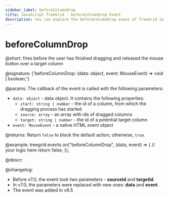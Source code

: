 ```yaml
---
sidebar_label: beforeColumnDrop
title: JavaScript TreeGrid - beforeColumnDrop Event 
description: You can explore the beforeColumnDrop event of TreeGrid in the documentation of the DHTMLX JavaScript UI library. Browse developer guides and API reference, try out code examples and live demos, and download a free 30-day evaluation version of DHTMLX Suite.
---
```


# beforeColumnDrop

@short: fires before the user has finished dragging and released the mouse button over a target column

@signature: {'beforeColumnDrop: (data: object, event: MouseEvent) => void | boolean;'}

@params:
The callback of the event is called with the following parameters:

- `data: object` - data object. It contains the following properties:
    - `start: string | number` - the id of a column, from which the dragging process has started
    - `source: array` - an array with ids of dragged columns
    - `target: string | number` - the id of a potential target column
- `event: MouseEvent` - a native HTML event object

@returns:
Return `false` to block the default action; otherwise, `true`.

@example:
treegrid.events.on("beforeColumnDrop", (data, event) => {
    // your logic here
    return false;
});

@descr:

@changelog:

- Before v7.0, the event took two parameters - **sourceId** and **targetId**. 
- In v7.0, the parameters were replaced with new ones: **data** and **event**.
- The event was added in v6.5

[comment]: # (@relatedapi: treegrid/api/treegrid_dragitem_config.md treegrid/api/treegrid_aftercolumndrag_event.md treegrid/api/treegrid_aftercolumndrop_event.md treegrid/api/treegrid_beforecolumndrag_event.md treegrid/api/treegrid_cancolumndrop_event.md treegrid/api/treegrid_cancelcolumndrop_event.md treegrid/api/treegrid_dragcolumnin_event.md treegrid/api/treegrid_dragcolumnout_event.md treegrid/api/treegrid_dragcolumnstart_event.md)

[comment]: # (@related: treegrid/configuration.md#drag-n-drop-inside-the-grid)
